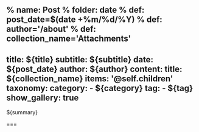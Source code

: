 % name: Post
% folder: date
% def: post_date=$(date +%m/%d/%Y)
% def: author='/about'
% def: collection_name='Attachments'
---
title: ${title}
subtitle: ${subtitle}
date: ${post_date}
author: ${author}
content:
    title: ${collection_name}
    items: '@self.children'
taxonomy:
    category: 
        - ${category}
    tag: 
        - ${tag}
show_gallery: true
---

${summary}

===

